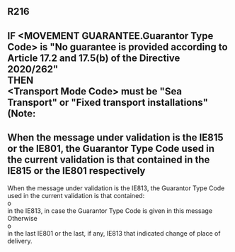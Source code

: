 ## R216
IF &lt;MOVEMENT GUARANTEE.Guarantor Type Code&gt; is "No guarantee is provided according to Article 17.2 and 17.5(b) of the Directive 2020/262"  
THEN   
&lt;Transport Mode Code&gt; must be "Sea Transport" or "Fixed transport installations"  
(Note:   
-  
 When the message under validation is the IE815 or the IE801, the Guarantor Type Code used in the current validation is that contained in the IE815 or the IE801 respectively  
-  
 When the message under validation is the IE813, the Guarantor Type Code used in the current validation is that contained:  
o   
 in the IE813, in case the Guarantor Type Code is given in this message  
Otherwise  
o   
 in the last IE801 or the last, if any, IE813 that indicated change of place of delivery.
